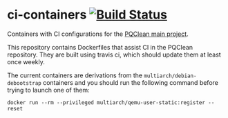 # ci-containers [![Build Status](https://dev.azure.com/ret0171/PQClean%20ci-containers/_apis/build/status/CI%20containers?branchName=master)](https://dev.azure.com/ret0171/PQClean%20ci-containers/_build/latest?definitionId=3&branchName=master)

Containers with CI configurations for the [PQClean main project](/PQClean/PQClean).

This repository contains Dockerfiles that assist CI in the PQClean repository.
They are built using travis ci, which should update them at least once weekly.

The current containers are derivations from the `multiarch/debian-debootstrap` containers and you should run the following command before trying to launch one of them:

    docker run --rm --privileged multiarch/qemu-user-static:register --reset
